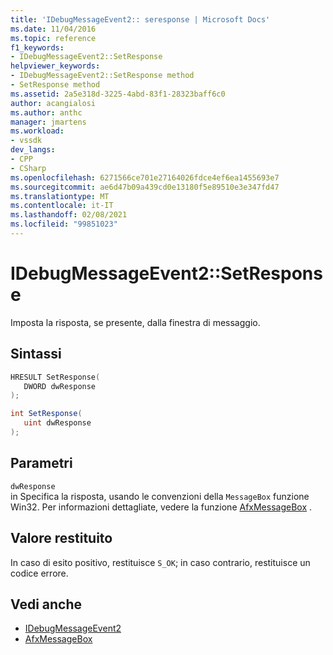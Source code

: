 ```yaml
---
title: 'IDebugMessageEvent2:: seresponse | Microsoft Docs'
ms.date: 11/04/2016
ms.topic: reference
f1_keywords:
- IDebugMessageEvent2::SetResponse
helpviewer_keywords:
- IDebugMessageEvent2::SetResponse method
- SetResponse method
ms.assetid: 2a5e318d-3225-4abd-83f1-28323baff6c0
author: acangialosi
ms.author: anthc
manager: jmartens
ms.workload:
- vssdk
dev_langs:
- CPP
- CSharp
ms.openlocfilehash: 6271566ce701e27164026fdce4ef6ea1455693e7
ms.sourcegitcommit: ae6d47b09a439cd0e13180f5e89510e3e347fd47
ms.translationtype: MT
ms.contentlocale: it-IT
ms.lasthandoff: 02/08/2021
ms.locfileid: "99851023"
---
```

# <a name="idebugmessageevent2setresponse"></a>IDebugMessageEvent2::SetResponse
Imposta la risposta, se presente, dalla finestra di messaggio.

## <a name="syntax"></a>Sintassi

```cpp
HRESULT SetResponse( 
   DWORD dwResponse
);
```

```csharp
int SetResponse( 
   uint dwResponse
);
```

## <a name="parameters"></a>Parametri
`dwResponse`\
in Specifica la risposta, usando le convenzioni della `MessageBox` funzione Win32. Per informazioni dettagliate, vedere la funzione [AfxMessageBox](/cpp/mfc/reference/cstring-formatting-and-message-box-display#afxmessagebox) .

## <a name="return-value"></a>Valore restituito
 In caso di esito positivo, restituisce `S_OK`; in caso contrario, restituisce un codice errore.

## <a name="see-also"></a>Vedi anche
- [IDebugMessageEvent2](../../../extensibility/debugger/reference/idebugmessageevent2.md)
- [AfxMessageBox](/cpp/mfc/reference/cstring-formatting-and-message-box-display#afxmessagebox)
